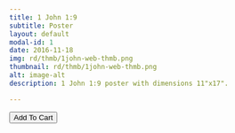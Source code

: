 ```yaml
---
title: 1 John 1:9
subtitle: Poster
layout: default
modal-id: 1
date: 2016-11-18
img: rd/thmb/1john-web-thmb.png
thumbnail: rd/thmb/1john-web-thmb.png
alt: image-alt
description: 1 John 1:9 poster with dimensions 11"x17".

---
```



<button
    type="button"
    class="snipcart-add-item btn btn-default"
    data-dismiss="modal"
    data-item-id="1"
    data-item-name="1 John 1:9"
    data-item-price="20.00"
    data-item-weight="20"
    data-item-url="/"
    data-item-image="/img/rd/sthmb/1john-web-sthmb.png"
    data-item-description="Poster Print">
        Add To Cart
</button>
